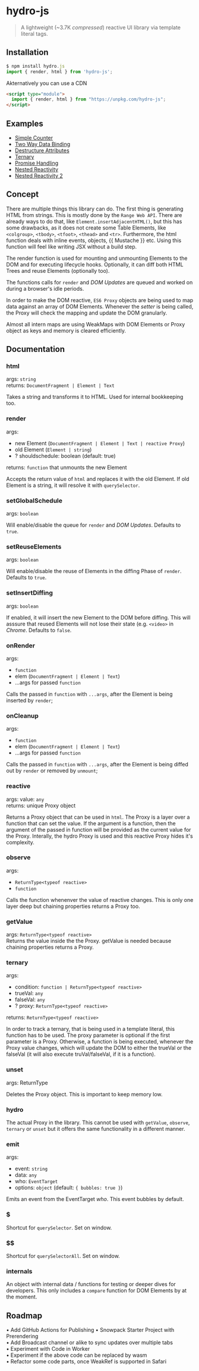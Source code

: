 # hydro-js

> A lightweight (~3.7K <em>compressed</em>) reactive UI library via template literal tags.<br>

## Installation

```javascript
$ npm install hydro.js
import { render, html } from 'hydro-js';
```

Akternatively you can use a CDN

```html
<script type="module">
  import { render, html } from "https://unpkg.com/hydro-js";
</script>
```

## Examples

- [Simple Counter](https://codesandbox.io/s/hydro-js-counter-mwpf4?file=/index.js)
- [Two Way Data Binding](https://codesandbox.io/s/hydro-js-two-way-data-binding-observe-extpq?file=/index.js)
- [Destructure Attributes](https://codesandbox.io/s/hydro-js-destructure-attributes-zhcx7?file=/index.js)
- [Ternary](https://codesandbox.io/s/hydro-js-ternary-c01h2?file=/index.js)
- [Promise Handling](https://codesandbox.io/s/hydro-js-promise-handling-eo90f?file=/index.js)
- [Nested Reactivity](https://codesandbox.io/s/hydro-js-nested-reactivity-myjpt?file=/index.js)
- [Nested Reactivity 2](https://codesandbox.io/s/hydro-js-nested-reactivity-6xy42?file=/index.js)

## Concept

There are multiple things this library can do. The first thing is generating HTML from strings. This is mostly done by the `Range Web API`. There are already ways to do that, like `Element.insertAdjacentHTML()`, but this has some drawbacks, as it does not create some Table Elements, like `<colgroup>`, `<tbody>`, `<tfoot>`, `<thead>` and `<tr>`. Furthermore, the html function deals with inline events, objects, {{ Mustache }} etc. Using this function will feel like writing JSX without a build step.

The render function is used for mounting and unmounting Elements to the DOM and for executing lifecycle hooks. Optionally, it can diff both HTML Trees and reuse Elements (optionally too).

The functions calls for `render` and <em>DOM Updates</em> are queued and worked on during a browser's idle periods.

In order to make the DOM reactive, `ES6 Proxy` objects are being used to map data against an array of DOM Elements. Whenever the <em>setter</em> is being called, the Proxy will check the mapping and update the DOM granularly.

Almost all intern maps are using WeakMaps with DOM Elements or Proxy object as keys and memory is cleared efficiently.

## Documentation

### html

args: `string`<br>
returns: `DocumentFragment | Element | Text`

Takes a string and transforms it to HTML. Used for internal bookkeeping too.

### render

args:

- new Element (`DocumentFragment | Element | Text | reactive Proxy`)
- old Element (`Element | string`)
- ? shouldschedule: boolean (default: true)

returns: `function` that unmounts the new Element

Accepts the return value of `html` and replaces it with the old Element. If old Element is a string, it will resolve it with `querySelector`.

### setGlobalSchedule

args: `boolean`<br>

Will enable/disable the queue for `render` and <em>DOM Updates</em>. Defaults to `true`.

### setReuseElements

args: `boolean`<br>

Will enable/disable the reuse of Elements in the diffing Phase of `render`. Defaults to `true`.

### setInsertDiffing

args: `boolean`<br>

If enabled, it will insert the new Element to the DOM before diffing. This will asssure that reused Elements will not lose their state (e.g. `<video>` in <em>Chrome</em>. Defaults to `false`.

### onRender

args:

- `function`
- elem (`DocumentFragment | Element | Text`)
- ...args for passed `function`

Calls the passed in `function` with `...args`, after the Element is being inserted by `render`;

### onCleanup

args:

- `function`
- elem (`DocumentFragment | Element | Text`)
- ...args for passed `function`

Calls the passed in `function` with `...args`, after the Element is being diffed out by `render` or removed by `unmount`;

### reactive

args: value: `any`<br>
returns: unique Proxy object

Returns a Proxy object that can be used in `html`. The Proxy is a layer over a function that can set the value. If the argument is a function, then the argument of the passed in function will be provided as the current value for the Proxy.
Interally, the hydro Proxy is used and this reactive Proxy hides it's complexity.

### observe

args:

- `ReturnType<typeof reactive>`<br>
- `function`

Calls the function whenenver the value of reactive changes. This is only one layer deep but chaining properties returns a Proxy too.

### getValue

args: `ReturnType<typeof reactive>`<br>
Returns the value inside the the Proxy. getValue is needed because chaining properties returns a Proxy.

### ternary

args:

- condition: `function | ReturnType<typeof reactive>`
- trueVal: `any`
- falseVal: `any`
- ? proxy: `ReturnType<typeof reactive>`

returns: `ReturnType<typeof reactive>`

In order to track a ternary, that is being used in a template literal, this function has to be used. The proxy parameter is optional if the first parameter is a Proxy. Otherwise, a function is being executed, whenever the Proxy value changes, which will update the DOM to either the trueVal or the falseVal
(it will also execute truVal/falseVal, if it is a function).

### unset

args: ReturnType<typeof reactive>

Deletes the Proxy object. This is important to keep memory low.

### hydro

The actual Proxy in the library. This cannot be used with `getValue`, `observe`, `ternary` or `unset` but it offers the same functionality in a different manner.

### emit

args:

- event: `string`
- data: `any`
- who: `EventTarget`
- options: `object` (default: `{ bubbles: true }`)

Emits an event from the EventTarget <em>who</em>. This event bubbles by default.

### \$

Shortcut for `querySelector`. Set on window.

### \$\$

Shortcut for `querySelectorAll`. Set on window.

### internals

An object with internal data / functions for testing or deeper dives for developers. This only includes a `compare` function for DOM Elements by at the moment.

## Roadmap

• Add GitHub Actions for Publishing
• Snowpack Starter Project with Prerendering<br>
• Add Broadcast channel or alike to sync updates over multiple tabs<br>
• Experiment with Code in Worker<br>
• Experiment if the above code can be replaced by wasm<br>
• Refactor some code parts, once WeakRef is supported in Safari
